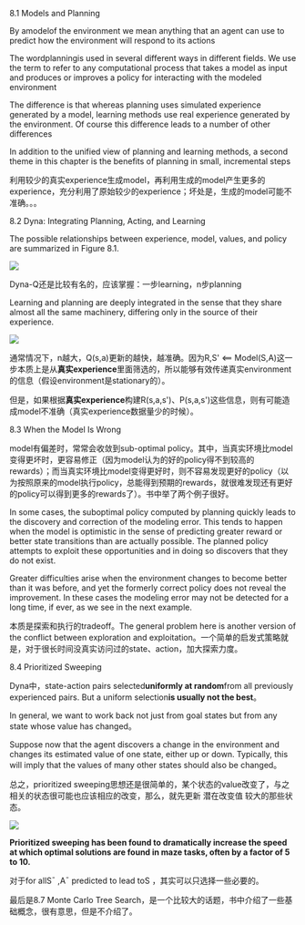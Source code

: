 8.1 Models and Planning

By amodelof the environment we mean anything that an agent can use to predict how the environment will respond to its actions

The wordplanningis used in several different ways in different fields. We use the term to refer to any computational process that takes a model as input and produces or improves a policy for interacting with the modeled environment

The difference is that whereas planning uses simulated experience generated by a model, learning methods use real experience generated by the environment. Of course this difference leads to a number of other differences

In addition to the unified view of planning and learning methods, a second theme in this chapter is the benefits of planning in small, incremental steps

利用较少的真实experience生成model，再利用生成的model产生更多的experience，充分利用了原始较少的experience；坏处是，生成的model可能不准确。。。

8.2 Dyna: Integrating Planning, Acting, and Learning

The possible relationships between experience, model, values, and policy are summarized in Figure 8.1.

![](http://img.blog.csdn.net/20170803102146017?watermark/2/text/aHR0cDovL2Jsb2cuY3Nkbi5uZXQvbW1jMjAxNQ==/font/5a6L5L2T/fontsize/400/fill/I0JBQkFCMA==/dissolve/70/gravity/Center)

Dyna-Q还是比较有名的，应该掌握：一步learning，n步planning

Learning and planning are deeply integrated in the sense that they share almost all the same machinery, differing only in the source of their experience.

![](http://img.blog.csdn.net/20170803102411081?watermark/2/text/aHR0cDovL2Jsb2cuY3Nkbi5uZXQvbW1jMjAxNQ==/font/5a6L5L2T/fontsize/400/fill/I0JBQkFCMA==/dissolve/70/gravity/Center)

通常情况下，n越大，Q\(s,a\)更新的越快，越准确。因为R,S' &lt;== Model\(S,A\)这一步本质上是从**真实experience**里面筛选的，所以能够有效传递真实environment的信息（假设environment是stationary的）。

但是，如果根据**真实experience**构建R\(s,a,s'\)、P\(s,a,s'\)这些信息，则有可能造成model不准确（真实experience数据量少的时候）。

8.3 When the Model Is Wrong

model有偏差时，常常会收敛到sub-optimal policy。其中，当真实环境比model变得更坏时，更容易修正（因为model认为的好的policy得不到较高的rewards）；而当真实环境比model变得更好时，则不容易发现更好的policy（以为按照原来的model执行policy，总能得到预期的rewards，就很难发现还有更好的policy可以得到更多的rewards了）。书中举了两个例子很好。

In some cases, the suboptimal policy computed by planning quickly leads to the discovery and correction of the modeling error. This tends to happen when the model is  optimistic in the sense of predicting greater reward or better state transitions than are actually possible. The planned policy attempts to exploit these opportunities and in doing so discovers that they do not exist.

Greater difficulties arise when the environment changes to become better than it was before, and yet the formerly correct policy does not reveal the improvement. In these cases the modeling error may not be detected for a long time, if ever, as we see in the next example.

本质是探索和执行的tradeoff。The general problem here is another version of the conflict between exploration and exploitation。一个简单的启发式策略就是，对于很长时间没真实访问过的state、action，加大探索力度。

8.4 Prioritized Sweeping

Dyna中，state-action pairs selected**uniformly at random**from all previously experienced pairs. But a uniform selection**is usually not the best**。

In general, we want to work back not just from goal states but from any state whose value has changed。

Suppose now that the agent discovers a change in the environment and changes its estimated value of one state, either up or down. Typically, this will imply that the values of many other states should also be changed。

总之，prioritized sweeping思想还是很简单的，某个状态的value改变了，与之相关的状态很可能也应该相应的改变，那么，就先更新 潜在改变值 较大的那些状态。

![](http://img.blog.csdn.net/20170803105746641?watermark/2/text/aHR0cDovL2Jsb2cuY3Nkbi5uZXQvbW1jMjAxNQ==/font/5a6L5L2T/fontsize/400/fill/I0JBQkFCMA==/dissolve/70/gravity/Center)

**Prioritized sweeping has been found to dramatically increase the speed at which optimal solutions are found in maze tasks, often by a factor of 5 to 10.**



对于for allS¯ ,A¯ predicted to lead toS ，其实可以只选择一些必要的。

最后是8.7 Monte Carlo Tree Search，是一个比较大的话题，书中介绍了一些基础概念，很有意思，但是不介绍了。

